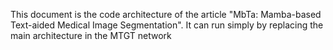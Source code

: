 This document is the code architecture of the article "MbTa: Mamba-based Text-aided Medical Image Segmentation". It can run simply by replacing the main architecture in the MTGT network
